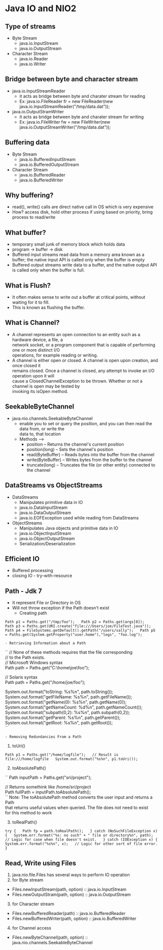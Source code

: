 # Java IO and NIO2


## Type of streams
* Byte Stream
  - java.io.InputStream
  - java.io.OutputStream
* Character Stream
  - java.io.Reader
  - java.io.Writer


## Bridge between byte and character stream
* java.io.InputStreamReader
  - it acts as bridge between byte and charater stream for reading
  - Ex: java.io.FileReader fr = new FileReader(new java.io.InputStreamReader("/tmp/data.dat"));
* java.io.OutputStramWriter
  - it acts as bridge between byte and charater stream for writing
  - Ex: java.io.FileWriter fw = new FileWriter(new java.io.OutputStreamWriter("/tmp/data.dat"));


## Buffering data
* Byte Stream
	- java.io.BufferedInputStream
	- java.io.BufferedOutputStream
* Character Stream
	- java.io.BufferedReader
	- java.io.BufferedWriter


## Why buffering?
* read(), write() calls are direct native call in OS which is very expensive
* How? access disk, hold other process if using based on priority, bring process to read/write


## What buffer?
* temporary small junk of memory block which holds data
* program -> buffer -> disk
* Buffered input streams read data from a memory area known as a buffer; the native input API 
is called only when the buffer is empty
* Buffered output streams write data to a buffer, and the native output API is called only 
when the buffer is full.


## What is Flush?
* It often makes sense to write out a buffer at critical points, without waiting for it to fill. 
* This is known as flushing the buffer. 

## What is Channel?
* A channel represents an open connection to an entity such as a hardware device, a file, a  
network socket, or a program component that is capable of performing one or more distinct I/O  
operations, for example reading or writing.
* A channel is either open or closed. A channel is open upon creation, and once closed it  
remains closed. Once a channel is closed, any attempt to invoke an I/O operation upon it will  
cause a ClosedChannelException to be thrown. Whether or not a channel is open may be tested by  
invoking its isOpen method.


## SeekableByteChannel 
* java.nio.channels.SeekableByteChannel
  - enable you to set or query the position, and you can then read the data from, or write the    
  data to, that location  
  - Methods --> 
    + position – Returns the channel's current position
	+ position(long) – Sets the channel's position
	+ read(ByteBuffer) – Reads bytes into the buffer from the channel
	+ write(ByteBuffer) – Writes bytes from the buffer to the channel
	+ truncate(long) – Truncates the file (or other entity) connected to the channel
 
 
## DataStreams vs ObjectStreams
* DataStreams
	- Manipulates primitive data in IO
	- java.io.DataInputStream
	- java.io.DataOutputStream
	- java.io.EOFException used while reading from DataStreams
* ObjectStreams
	- Manipulates Java objects and primitive data in IO
	- java.io.ObjectInputStream
	- java.io.ObjectOutputStream
	- Serialization/Deserialization


## Efficient IO
* Buffered processing
* closing IO - try-with-resource

## Path - Jdk 7
* It represent File or Directory in OS
* Will not throw exception if the Path doesn't exist
	- Creating path

``
Path p1 = Paths.get("/tmp/foo");  
Path p2 = Paths.get(args[0]);  
Path p3 = Paths.get(URI.create("file:///Users/joe/FileTest.java"));  
Path p4 = FileSystems.getDefault().getPath("/users/sally");  
Path p5 = Paths.get(System.getProperty("user.home"),"logs", "foo.log");  
``

	- Retrieving Information about a Path

``
\/\/ None of these methods requires that the file corresponding  
// to the Path exists.  
// Microsoft Windows syntax  
Path path = Paths.get("C:\\home\\joe\\foo");  
  
// Solaris syntax  
Path path = Paths.get("/home/joe/foo");  
  
System.out.format("toString: %s%n", path.toString());  
System.out.format("getFileName: %s%n", path.getFileName());  
System.out.format("getName(0): %s%n", path.getName(0));  
System.out.format("getNameCount: %d%n", path.getNameCount());  
System.out.format("subpath(0,2): %s%n", path.subpath(0,2));  
System.out.format("getParent: %s%n", path.getParent());  
System.out.format("getRoot: %s%n", path.getRoot());  
``

	- Removing Redundancies From a Path
1. toUri()

``
Path p1 = Paths.get("/home/logfile");  
// Result is file:///home/logfile  
System.out.format("%s%n", p1.toUri());  
``

2. toAbsolutePath()

``
Path inputPath = Paths.get("sri/project");  

// Returns somethink like /home/sri/project  
Path fullPath = inputPath.toAbsolutePath();  
``
Note: The toAbsolutePath method converts the user input and returns a Path   
that returns useful values when queried. The file does not need to exist  
for this method to work  

3. toRealPath()

``
try {  
    Path fp = path.toRealPath();  
} catch (NoSuchFileException x) {  
    System.err.format("%s: no such" + " file or directory%n", path);  
    // Logic for case when file doesn't exist.  
} catch (IOException x) {  
    System.err.format("%s%n", x);  
    // Logic for other sort of file error.  
}  
``


## Read, Write using Files
1. java.nio.file.Files has several ways to perform IO operation
2. for Byte stream
 * Files.newInputStream(path, option) :: java.io.InputStream
 * Files.newOutputStram(path, option) :: java.io.OutputStream
3. for Character stream
 * Files.newBufferedReader(path) :: java.io.BufferedReader
 * Files.newBufferedWriter(path, option) :: java.io.BufferedWriter
4. for Channel access
 * Files.newByteChannel(path, option) :: java.nio.channels.SeekableByteChannel




